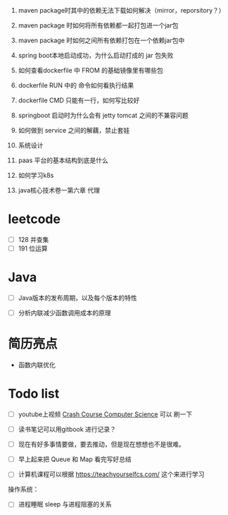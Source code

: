 1. maven package时其中的依赖无法下载如何解决（mirror，reporsitory？）

2. maven package 时如何将所有依赖都一起打包进一个jar包
3. maven package 时如何之间所有依赖打包在一个依赖jar包中
4. spring boot本地启动成功，为什么启动打成的 jar 包失败
5. 如何查看dockerfile 中 FROM 的基础镜像里有哪些包
6. dockerfile RUN 中的 命令如何看执行结果
7. dockerfile CMD 只能有一行，如何写比较好
8. springboot 启动时为什么会有 jetty tomcat 之间的不兼容问题
9. 如何做到 service 之间的解藕，禁止套娃
10. 系统设计
11. paas 平台的基本结构到底是什么
12. 如何学习k8s
13. java核心技术卷一第六章 代理

# leetcode
- [ ] 128 并查集
- [ ] 191 位运算

# Java
-  [ ] Java版本的发布周期，以及每个版本的特性
-  [ ] 分析内联减少函数调用成本的原理



# 简历亮点

- 函数内联优化



# Todo list

- [ ] youtube上视频 [Crash Course Computer Science](https://www.bilibili.com/video/BV1EW411u7th?p=1) 可以 刷一下
- [ ] 读书笔记可以用gitbook 进行记录？
- [ ] 现在有好多事情要做，要去推动，但是现在想想也不是很难。
- [ ] 早上起来把 Queue 和 Map 看完写好总结
- [ ] 计算机课程可以根据 https://teachyourselfcs.com/ 这个来进行学习



操作系统：

- [ ] 进程睡眠 sleep 与进程阻塞的关系